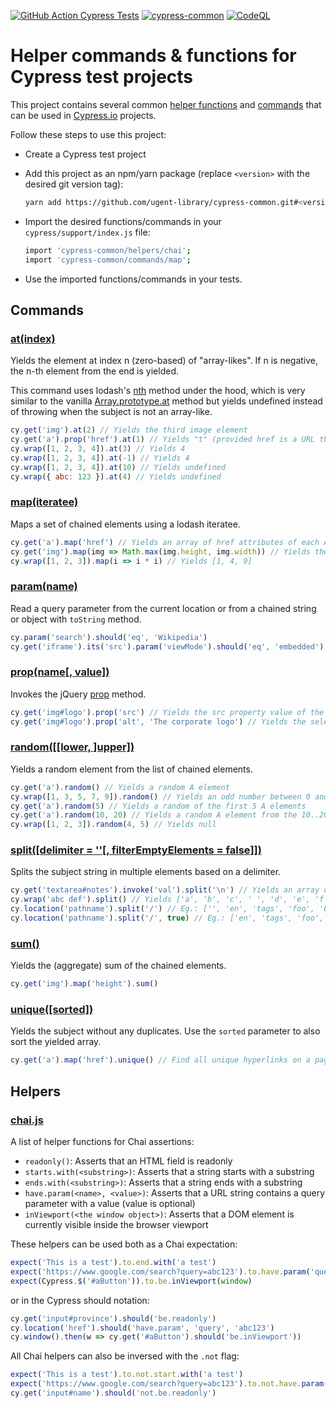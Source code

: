 [![GitHub Action Cypress Tests](https://github.com/ugent-library/cypress-common/actions/workflows/main.yml/badge.svg)](https://github.com/ugent-library/cypress-common/actions/workflows/main.yml)
[![cypress-common](https://img.shields.io/endpoint?url=https://dashboard.cypress.io/badge/simple/dkufj2&style=flat&logo=cypress)](https://dashboard.cypress.io/projects/dkufj2/runs)
[![CodeQL](https://github.com/ugent-library/cypress-common/workflows/CodeQL/badge.svg)](https://github.com/ugent-library/cypress-common/actions/workflows/codeql-analysis.yml)

# Helper commands & functions for Cypress test projects

This project contains several common [helper functions](helpers/) and [commands](commands/) that can be used in [Cypress.io](https://cypress.io) projects.

Follow these steps to use this project:

- Create a Cypress test project
- Add this project as an npm/yarn package (replace `<version>` with the desired git version tag):

  ```sh
  yarn add https://github.com/ugent-library/cypress-common.git#<version>
  ```

- Import the desired functions/commands in your `cypress/support/index.js` file:

  ```sh
  import 'cypress-common/helpers/chai';
  import 'cypress-common/commands/map';
  ```

- Use the imported functions/commands in your tests.

## Commands

### [at(index)](commands/at.js)

Yields the element at index n (zero-based) of "array-likes". If n is negative, the n-th element from the end is yielded.

This command uses lodash's [nth](https://lodash.com/docs#nth) method under the hood, which is very similar to the vanilla [Array.prototype.at](https://developer.mozilla.org/en-US/docs/Web/JavaScript/Reference/Global_Objects/Array/at) method but yields undefined instead of throwing when the subject is not an array-like.

```js
cy.get('img').at(2) // Yields the third image element
cy.get('a').prop('href').at(1) // Yields "t" (provided href is a URL that starts with "http")
cy.wrap([1, 2, 3, 4]).at(3) // Yields 4
cy.wrap([1, 2, 3, 4]).at(-1) // Yields 4
cy.wrap([1, 2, 3, 4]).at(10) // Yields undefined
cy.wrap({ abc: 123 }).at(4) // Yields undefined
```

### [map(iteratee)](commands/map.js)

Maps a set of chained elements using a lodash iteratee.

```js
cy.get('a').map('href') // Yields an array of href attributes of each A-tag
cy.get('img').map(img => Math.max(img.height, img.width)) // Yields the maximum side size for each IMG-tag
cy.wrap([1, 2, 3]).map(i => i * i) // Yields [1, 4, 9]
```

### [param(name)](commands/param.js)

Read a query parameter from the current location or from a chained string or object with `toString` method.

```js
cy.param('search').should('eq', 'Wikipedia')
cy.get('iframe').its('src').param('viewMode').should('eq', 'embedded')
```

### [prop(name[, value])](commands/prop.js)

Invokes the jQuery [prop](https://api.jquery.com/prop/) method.

```js
cy.get('img#logo').prop('src') // Yields the src property value of the selected IMG
cy.get('img#logo').prop('alt', 'The corporate logo') // Yields the selected IMG component
```

### [random([[lower, ]upper])](commands/random.js)

Yields a random element from the list of chained elements.

```js
cy.get('a').random() // Yields a random A element
cy.wrap([1, 3, 5, 7, 9]).random() // Yields an odd number between 0 and 10
cy.get('a').random(5) // Yields a random of the first 5 A elements
cy.get('a').random(10, 20) // Yields a random A element from the 10..20 range
cy.wrap([1, 2, 3]).random(4, 5) // Yields null
```

### [split([delimiter = ''[, filterEmptyElements = false]])](commands/split.js)

Splits the subject string in multiple elements based on a delimiter.

```js
cy.get('textarea#notes').invoke('val').split('\n') // Yields an array of lines of a selected TEXTAREA
cy.wrap('abc def').split() // Yields ['a', 'b', 'c', ' ', 'd', 'e', 'f']
cy.location('pathname').split('/') // Eg.: ['', 'en', 'tags', 'foo', 'bar', '']
cy.location('pathname').split('/', true) // Eg.: ['en', 'tags', 'foo', 'bar']
```

### [sum()](commands/sum.js)

Yields the (aggregate) sum of the chained elements.

```js
cy.get('img').map('height').sum()
```

### [unique([sorted])](commands/sorted.js)

Yields the subject without any duplicates. Use the `sorted` parameter to also sort the yielded array.

```js
cy.get('a').map('href').unique() // Find all unique hyperlinks on a page
```

## Helpers

### [chai.js](helpers/chai.js)

A list of helper functions for Chai assertions:

- `readonly()`: Asserts that an HTML field is readonly
- `starts.with(<substring>)`: Asserts that a string starts with a substring
- `ends.with(<substring>)`: Asserts that a string ends with a substring
- `have.param(<name>, <value>)`: Asserts that a URL string contains a query parameter with a value (value is optional)
- `inViewport(<the window object>)`: Asserts that a DOM element is currently visible inside the browser viewport

These helpers can be used both as a Chai expectation:

```js
expect('This is a test').to.end.with('a test')
expect('https://www.google.com/search?query=abc123').to.have.param('query', 'abc123')
expect(Cypress.$('#aButton')).to.be.inViewport(window)
```

or in the Cypress should notation:

```js
cy.get('input#province').should('be.readonly')
cy.location('href').should('have.param', 'query', 'abc123')
cy.window().then(w => cy.get('#aButton').should('be.inViewport'))
```

All Chai helpers can also be inversed with the `.not` flag:

```js
expect('This is a test').to.not.start.with('a test')
expect('https://www.google.com/search?query=abc123').to.not.have.param('source')
cy.get('input#name').should('not.be.readonly')
```
